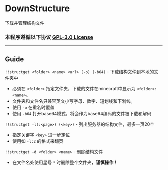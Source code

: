 # DownStructure
下载并管理结构文件
### 本程序遵循以下协议 [GPL-3.0 License](https://github.com/TISUnion/DownStructure/blob/master/LICENSE)
---
## Guide
`!!structget <folder> <name> <url> (-o) (-b64)` - 下载结构文件到本地的文件夹中
- 必须在 `<folder>` 指定文件夹，下载的文件在minecraft中显示为 `<folder>:<name>`。
- 文件夹和文件名只兼容英文小写字母、数字、短划线和下划线。
- 使用 `-o` 在重名时覆盖
- 使用 `-b64` 打开base64模式，将会作为base64编码的文件被下载和解码

`!!structget -l(:<page>) (<key>)` - 列出服务器的结构文件，最多一页20个
- 指定关键字 `<key>` 进一步定位
- 使用如 `-l:2` 的格式来翻页

`!!structget -d <folder> <name>` - 删除结构文件
- 在文件名处使用星号 `*` 时删除整个文件夹，**谨慎操作！**
